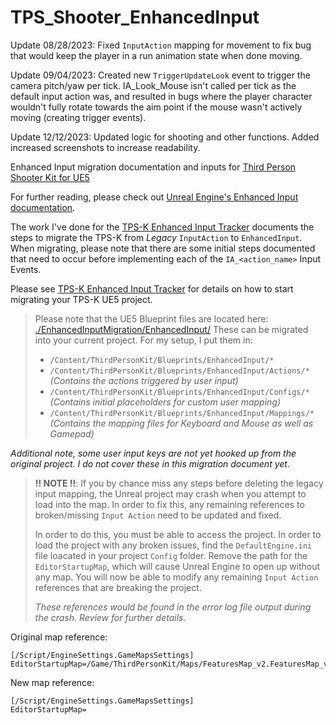 # TPS_Shooter_EnhancedInput
Update 08/28/2023: Fixed `InputAction` mapping for movement to fix bug that would keep the player in a run animation state when done moving.

Update 09/04/2023: Created new `TriggerUpdateLook` event to trigger the camera pitch/yaw per tick. IA_Look_Mouse isn't called per tick as the default input action was, and resulted in bugs where the player character wouldn't fully rotate towards the aim point if the mouse wasn't actively moving (creating trigger events).

Update 12/12/2023: Updated logic for shooting and other functions. Added increased screenshots to increase readability.

Enhanced Input migration documentation and inputs for [Third Person Shooter Kit for UE5](https://www.unrealengine.com/marketplace/en-US/product/third-person-shooter-kit?)

For further reading, please check out [Unreal Engine's Enhanced Input documentation](https://docs.unrealengine.com/5.3/en-US/enhanced-input-in-unreal-engine/).

The work I've done for the [TPS-K Enhanced Input Tracker](./EnhancedInputMigration/Docs/EnhancedInputTracker.md) documents the steps to migrate the TPS-K from *Legacy* `InputAction` to `EnhancedInput`. When migrating, please note that there are some initial steps documented that need to occur before implementing each of the `IA_<action_name>` Input Events.

Please see [TPS-K Enhanced Input Tracker](./EnhancedInputMigration/Docs/EnhancedInputTracker.md) for details on how to start migrating your TPS-K UE5 project.

>Please note that the UE5 Blueprint files are located here: [./EnhancedInputMigration/EnhancedInput/](./EnhancedInputMigration/EnhancedInput/) These can be migrated into your current project. For my setup, I put them in:
>
>- `/Content/ThirdPersonKit/Blueprints/EnhancedInput/*`
>- `/Content/ThirdPersonKit/Blueprints/EnhancedInput/Actions/*` *(Contains the actions triggered by user input)*
>- `/Content/ThirdPersonKit/Blueprints/EnhancedInput/Configs/*` *(Contains initial placeholders for custom user mapping)*
>- `/Content/ThirdPersonKit/Blueprints/EnhancedInput/Mappings/*` *(Contains the mapping files for Keyboard and Mouse as well as Gamepad)*

*Additional note, some user input keys are not yet hooked up from the original project. I do not cover these in this migration document yet.*

> **!! NOTE !!**: If you by chance miss any steps before deleting the legacy input mapping, the Unreal project may crash when you attempt to load into the map. In order to fix this, any remaining references to broken/missing `Input Action` need to be updated and fixed.
>
> In order to do this, you must be able to access the project. In order to load the project with any broken issues, find the `DefaultEngine.ini` file loacated in your project `Config` folder. Remove the path for the `EditorStartupMap`, which will cause Unreal Engine to open up without any map. You will now be able to modify any remaining `Input Action` references that are breaking the project.
>
> *These references would be found in the error log file output during the crash. Review for further details.*

Original map reference:

```
[/Script/EngineSettings.GameMapsSettings]
EditorStartupMap=/Game/ThirdPersonKit/Maps/FeaturesMap_v2.FeaturesMap_v2
```

New map reference:
```
[/Script/EngineSettings.GameMapsSettings]
EditorStartupMap=
```
